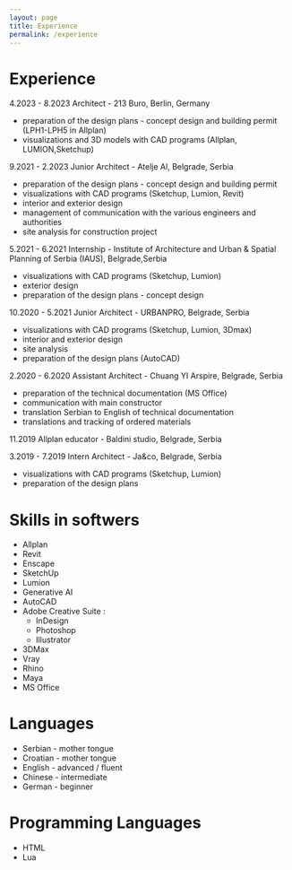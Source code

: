 ```yaml
---
layout: page
title: Experience
permalink: /experience
---
```


# Experience

4.2023 - 8.2023
Architect - 213 Buro, Berlin, Germany
- preparation of the design plans - concept design and building permit 
   (LPH1-LPH5 in Allplan) 
- visualizations and 3D models with CAD programs (Allplan, LUMION,Sketchup)

9.2021 - 2.2023
Junior Architect - Atelje Al, Belgrade, Serbia
- preparation of the design plans - concept design and building permit 
- visualizations with CAD programs (Sketchup, Lumion, Revit)
- interior and exterior design
- management of communication with the various engineers and authorities
- site analysis for construction project

5.2021 - 6.2021
Internship - Institute of Architecture and Urban & 
Spatial Planning of Serbia (IAUS), Belgrade,Serbia
- visualizations with CAD programs (Sketchup, Lumion)
- exterior design
- preparation of the design plans - concept design

10.2020 - 5.2021
Junior Architect - URBANPRO, Belgrade, Serbia
- visualizations with CAD programs (Sketchup, Lumion, 3Dmax)
- interior and exterior design
- site analysis
- preparation of the design plans (AutoCAD)

2.2020 - 6.2020
Assistant Architect - Chuang YI Arspire, Belgrade, Serbia
- preparation of the technical documentation (MS Office)
- communication with main constructor
- translation Serbian to English of technical documentation
- translations and tracking of ordered materials

11.2019
Allplan educator - Baldini studio, Belgrade, Serbia

3.2019 - 7.2019
Intern Architect - Ja&co, Belgrade, Serbia
- visualizations with CAD programs (Sketchup, Lumion)
- preparation of the design plans

# Skills in softwers 

- Allplan
- Revit
- Enscape
- SketchUp
- Lumion
- Generative AI
- AutoCAD
- Adobe Creative Suite : 
   - InDesign
   - Photoshop 
   - Illustrator
- 3DMax
- Vray
- Rhino
- Maya
- MS Office
    

# Languages 

- Serbian - mother tongue 
- Croatian - mother tongue  
- English - advanced / fluent
- Chinese - intermediate
- German - beginner

# Programming Languages 
- HTML
- Lua 